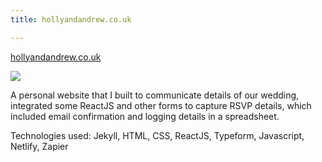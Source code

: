 ```yaml
---
title: hollyandandrew.co.uk

---
```

[hollyandandrew.co.uk](https://www.hollyandandrew.co.uk)

![](/uploads/2019/08/12/wedding.png)

A personal website that I built to communicate details of our wedding, integrated some ReactJS and other forms to capture RSVP details, which included email confirmation and logging details in a spreadsheet.

Technologies used: Jekyll, HTML, CSS, ReactJS, Typeform, Javascript, Netlify, Zapier